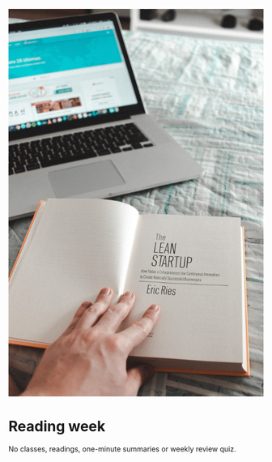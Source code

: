 ![Laptop and Book on Desk](assets/images/andre-a-xavier-al8rko2u5eE-unsplash.jpg ':class=banner-image')

# Reading week
No classes, readings, one-minute summaries or weekly review quiz.
